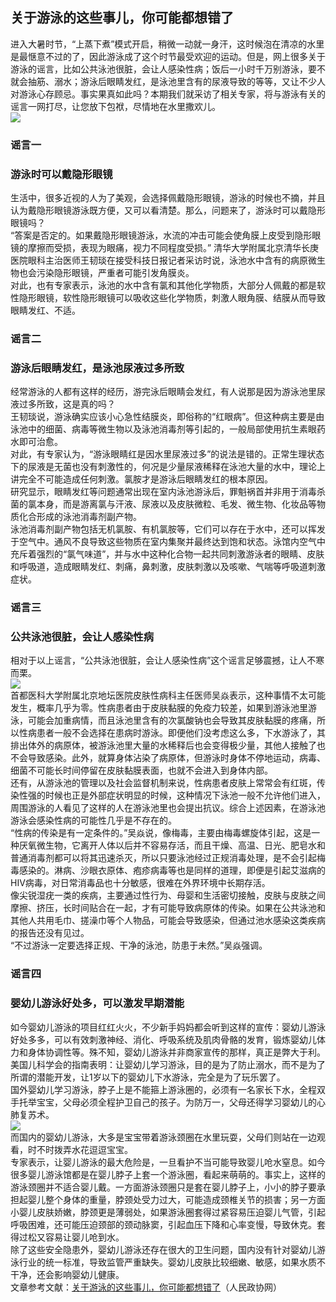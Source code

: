 ## 关于游泳的这些事儿，你可能都想错了  
进入大暑时节，“上蒸下煮”模式开启，稍微一动就一身汗，这时候泡在清凉的水里是最惬意不过的了，因此游泳成了这个时节最受欢迎的运动。但是，网上很多关于游泳的谣言，比如公共泳池很脏，会让人感染性病；饭后一小时千万别游泳，要不就会抽筋、溺水；游泳后眼睛发红，是泳池里含有的尿液导致的等等，又让不少人对游泳心存顾忌。事实果真如此吗？本期我们就采访了相关专家，将与游泳有关的谣言一网打尽，让您放下包袱，尽情地在水里撒欢儿。  
![](http://cdncms.v-keep.cn/wp-content/uploads/2020/07/u29356645473584691287fm11gp0.jpg)  
### 谣言一  
### 游泳时可以戴隐形眼镜  
生活中，很多近视的人为了美观，会选择佩戴隐形眼镜，游泳的时候也不摘，并且认为戴隐形眼镜游泳既方便，又可以看清楚。那么，问题来了，游泳时可以戴隐形眼镜吗？  
“答案是否定的。如果戴隐形眼镜游泳，水流的冲击可能会使角膜上皮受到隐形眼镜的摩擦而受损，表现为眼痛，视力不同程度受损。” 清华大学附属北京清华长庚医院眼科主治医师王韧琰在接受科技日报记者采访时说，泳池水中含有的病原微生物也会污染隐形眼镜，严重者可能引发角膜炎。  
对此，也有专家表示，泳池的水中含有氯和其他化学物质，大部分人佩戴的都是软性隐形眼镜，软性隐形眼镜可以吸收这些化学物质，刺激人眼角膜、结膜从而导致眼睛发红、不适。  
### 谣言二  
### 游泳后眼睛发红，是泳池尿液过多所致  
经常游泳的人都有这样的经历，游完泳后眼睛会发红，有人说那是因为游泳池里尿液过多所致，这是真的吗？  
王韧琰说，游泳确实应该小心急性结膜炎，即俗称的“红眼病”。但这种病主要是由泳池中的细菌、病毒等微生物以及泳池消毒剂等引起的，一般局部使用抗生素眼药水即可治愈。  
对此，有专家认为，“游泳眼睛红是因水里尿液过多”的说法是错的。正常生理状态下的尿液是无菌也没有刺激性的，何况是少量尿液稀释在泳池大量的水中，理论上讲完全不可能造成任何刺激。氯胺才是游泳后眼睛发红的根本原因。  
研究显示，眼睛发红等问题通常出现在室内泳池游泳后，罪魁祸首并非用于消毒杀菌的氯本身，而是游离氯与汗液、尿液以及皮肤微粒、毛发、微生物、化妆品等物质化合形成的泳池消毒剂副产物。  
泳池消毒剂副产物包括无机氯胺、有机氯胺等，它们可以存在于水中，还可以挥发于空气中。通风不良导致这些物质在室内集聚并最终达到饱和状态。泳馆内空气中充斥着强烈的“氯气味道”，并与水中这种化合物一起共同刺激游泳者的眼睛、皮肤和呼吸道，造成眼睛发红、刺痛，鼻刺激，皮肤刺激以及咳嗽、气喘等呼吸道刺激症状。  
### 谣言三  
### 公共泳池很脏，会让人感染性病  
相对于以上谣言，“公共泳池很脏，会让人感染性病”这个谣言足够震撼，让人不寒而栗。  
![](http://cdncms.v-keep.cn/wp-content/uploads/2020/07/timgasc.jpg)  
首都医科大学附属北京地坛医院皮肤性病科主任医师吴焱表示，这种事情不太可能发生，概率几乎为零。性病患者由于皮肤黏膜的免疫力较差，如果到游泳池里游泳，可能会加重病情，而且泳池里含有的次氯酸钠也会导致其皮肤黏膜的疼痛，所以性病患者一般不会选择在患病时游泳。即便他们没考虑这么多，下水游泳了，其排出体外的病原体，被游泳池里大量的水稀释后也会变得极少量，其他人接触了也不会导致感染。此外，就算身体沾染了病原体，但游泳时身体不停地运动，病毒、细菌不可能长时间停留在皮肤黏膜表面，也就不会进入到身体内部。  
还有，从游泳池的管理以及社会监督机制来说，性病患者皮肤上常常会有红斑，传染性强的时候也正是外部症状明显的时候，这种情况下泳池一般不允许他们进入，周围游泳的人看见了这样的人在游泳池里也会提出抗议。综合上述因素，在游泳池游泳会感染性病的可能性几乎是不存在的。  
“性病的传染是有一定条件的。”吴焱说，像梅毒，主要由梅毒螺旋体引起，这是一种厌氧微生物，它离开人体以后并不容易存活，而且干燥、高温、日光、肥皂水和普通消毒剂都可以将其迅速杀灭，所以只要泳池经过正规消毒处理，是不会引起梅毒感染的。淋病、沙眼衣原体、疱疹病毒等也是同样的道理，即便是引起艾滋病的HIV病毒，对日常消毒品也十分敏感，很难在外界环境中长期存活。  
像尖锐湿疣一类的疾病，主要通过性行为、母婴和生活密切接触，皮肤与皮肤之间摩擦、挤压，长时间贴合在一起，才有可能导致病原体的传染。如果在公共泳池和其他人共用毛巾、搓澡巾等个人物品，可能会导致感染，但通过池水感染这类疾病的报告还没有见过。  
“不过游泳一定要选择正规、干净的泳池，防患于未然。”吴焱强调。  
### 谣言四  
### 婴幼儿游泳好处多，可以激发早期潜能  
如今婴幼儿游泳的项目红红火火，不少新手妈妈都会听到这样的宣传：婴幼儿游泳好处多多，可以有效刺激神经、消化、呼吸系统及肌肉骨骼的发育，锻炼婴幼儿体力和身体协调性等。殊不知，婴幼儿游泳并非商家宣传的那样，真正是弊大于利。  
美国儿科学会的指南表明：让婴幼儿学习游泳，目的是为了防止溺水，而不是为了所谓的潜能开发，让1岁以下的婴幼儿下水游泳，完全是为了玩乐罢了。  
国外婴幼儿学习游泳，脖子上是不能箍上游泳圈的，必须有一名家长下水，全程双手托举宝宝，父母必须全程护卫自己的孩子。为防万一，父母还得学习婴幼儿的心肺复苏术。  
![](http://cdncms.v-keep.cn/wp-content/uploads/2020/07/scac-1024x640.jpg)  
而国内的婴幼儿游泳，大多是宝宝带着游泳颈圈在水里玩耍，父母们则站在一边观看，时不时拨弄水花逗逗宝宝。  
专家表示，让婴儿游泳的最大危险是，一旦看护不当可能导致婴儿呛水窒息。如今很多婴儿游泳馆都是在婴儿脖子上套一个游泳圈，看起来萌萌的。事实上，这样的游泳颈圈并不适合婴儿戴。一方面游泳颈圈只是套在婴儿脖子上，小小的脖子要承担起婴儿整个身体的重量，脖颈处受力过大，可能造成颈椎关节的损害；另一方面小婴儿皮肤娇嫩，脖颈更是薄弱处，如果游泳圈套得过紧容易压迫婴儿气管，引起呼吸困难，还可能压迫颈部的颈动脉窦，引起血压下降和心率变慢，导致休克。套得过松又容易让婴儿呛到水。  
除了这些安全隐患外，婴幼儿游泳还存在很大的卫生问题，国内没有针对婴幼儿游泳行业的统一标准，导致监管严重缺失。婴幼儿皮肤比较细嫩、敏感，如果水质不干净，还会影响婴幼儿健康。  
文章参考文献：<a href="http://www.rmzxb.com.cn/c/2019-08-06/2402873.shtml">关于游泳的这些事儿，你可能都想错了</a>（人民政协网）  
<!--EndFragment-->  
